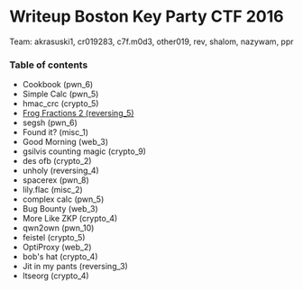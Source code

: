 # Writeup Boston Key Party CTF 2016

Team: akrasuski1, cr019283, c7f.m0d3, other019, rev, shalom, nazywam, ppr 

### Table of contents
* Cookbook (pwn_6)
* Simple Calc (pwn_5)
* hmac_crc (crypto_5)
* [Frog Fractions 2 (reversing_5)](Frog_Fractions_2)
* segsh (pwn_6)
* Found it? (misc_1)
* Good Morning (web_3)
* gsilvis counting magic (crypto_9)
* des ofb (crypto_2)
* unholy (reversing_4)
* spacerex (pwn_8)
* lily.flac (misc_2)
* complex calc (pwn_5)
* Bug Bounty (web_3)
* More Like ZKP (crypto_4)
* qwn2own (pwn_10)
* feistel (crypto_5)
* OptiProxy (web_2)
* bob's hat (crypto_4)
* Jit in my pants (reversing_3)
* ltseorg (crypto_4)